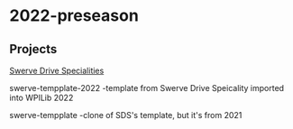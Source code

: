 # 2022-preseason

## Projects

[Swerve Drive Specialities](https://github.com/SwerveDriveSpecialties/swerve-template)

swerve-tempplate-2022 -template from Swerve Drive Speicality imported into WPILib 2022

swerve-tempplate -clone of SDS's template, but it's from 2021
